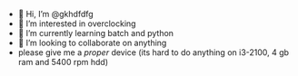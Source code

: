 - 👋 Hi, I’m @gkhdfdfg
- 👀 I’m interested in overclocking
- 🌱 I’m currently learning batch and python
- 💞️ I’m looking to collaborate on anything
- please give me a *proper* device (its hard to do anything on i3-2100, 4 gb ram and 5400 rpm hdd)

<!---
gkhdfdfg/gkhdfdfg is a ✨ special ✨ repository because its `README.md` (this file) appears on your GitHub profile.
You can click the Preview link to take a look at your changes.
--->
